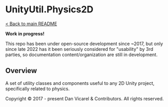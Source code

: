 # UnityUtil.Physics2D

[< Back to main README](../../README.md)

**Work in progress!**

This repo has been under open-source development since ~2017, but only since late 2022 has it been seriously considered for "usability" by 3rd parties,
so documentation content/organization are still in development.

## Overview

A set of utility classes and components useful to any 2D Unity project, specifically related to physics.

Copyright © 2017 - present Dan Vicarel & Contributors. All rights reserved.
